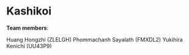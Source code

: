 # Kashikoi

**Team members**:

Huang Hongzhi (ZLELGH)
Phommachanh Sayalath (FMXDL2)
Yukihira Kenichi (UU43P9)